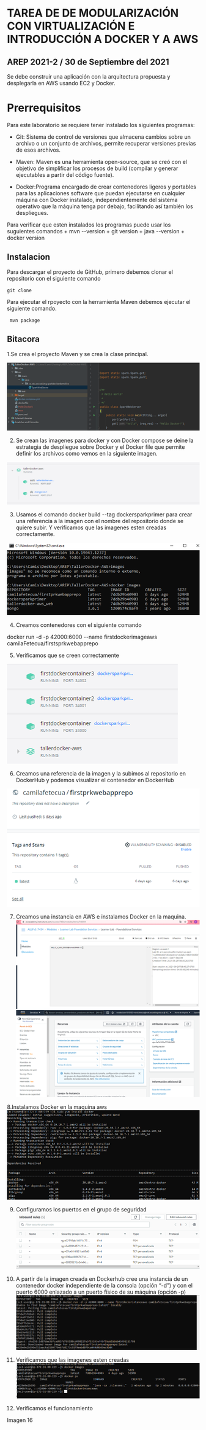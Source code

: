 # TAREA DE DE MODULARIZACIÓN CON VIRTUALIZACIÓN E INTRODUCCIÓN A DOCKER Y A AWS
## AREP 2021-2 / 30 de Septiembre del 2021

Se debe construir una aplicación con la arquitectura propuesta y desplegarla en AWS 
usando EC2 y Docker.

# Prerrequisitos 
  Para este laboratorio se requiere tener instalado los siguientes programas: 
  + Git: Sistema de control de versiones que almacena cambios sobre un archivo o un 
  conjunto de archivos, permite recuperar versiones previas de esos archivos.
  
  + Maven: Maven es una herramienta open-source, que se creó con el objetivo 
  de simplificar los procesos de build (compilar y generar ejecutables a partir del código
  fuente).
  
  + Docker:Programa encargado de crear contenedores ligeros y portables para las aplicaciones 
  software que puedan ejecutarse en cualquier máquina con Docker instalado, independientemente 
  del sistema operativo que la máquina tenga por debajo, facilitando así también los despliegues.
  
  Para verificar que esten instalados los programas puede usar los suguientes comandos
    + mvn --version
    + git version
    + java --version
    + docker version
    
  ## Instalacion 
   Para descargar el proyecto de GitHub, primero debemos clonar el  repositorio con el siguiente comando
    
    git clone 
    
  Para ejecutar el rpoyecto con la herramienta Maven debemos ejecutar el siguiente comando.
     
     mvn package
     
  ## Bitacora
  
  1.Se crea el proyecto Maven y se crea la clase principal. 
  
   ![Imagen](https://github.com/camilaFetecua/TallerDocker-AWS/blob/master/Imagenes/Evidencia1.PNG)
 
 2. Se crean las imagenes para docker y con Docker compose se deine la estrategia de despliegue sobre Docker y el Docker file que permite definir los archivos como vemos en la siguiente imagen. 

![Imagen](https://github.com/camilaFetecua/TallerDocker-AWS/blob/master/Imagenes/Evidencia2.PNG)

3. Usamos el comando docker build --tag dockersparkprimer para crear una referencia a la imagen con el nombre del repositorio donde se quiere subir. Y verificamos que las imagenes esten creadas correctamente.

![Imagen](https://github.com/camilaFetecua/TallerDocker-AWS/blob/master/Imagenes/Evidencia3.PNG)

4. Creamos contenedores con el siguiente comando 

  docker run -d -p 42000:6000 --name firstdockerimageaws camilaFetecua/firstsprkwebapprepo
  
5. Verificamos que se creen correctamente 

 ![Imagen](https://github.com/camilaFetecua/TallerDocker-AWS/blob/master/Imagenes/Evidencia4.PNG)
  
6. Creamos una referencia de la imagen y la subimos al repositorio en DockerHub y podemos visualizar el contenedor en DockerHub 

![Imagen](https://github.com/camilaFetecua/TallerDocker-AWS/blob/master/Imagenes/Evidencia5.PNG)

7. Creamos una instancia en AWS e instalamos Docker en la maquina.
  ![Imagen](https://github.com/camilaFetecua/TallerDocker-AWS/blob/master/Imagenes/Evidencia6.PNG)
  ![Imagen](https://github.com/camilaFetecua/TallerDocker-AWS/blob/master/Imagenes/Evidencia7.PNG)


8.Instalamos Docker en la maquina aws 
![Imagen](https://github.com/camilaFetecua/TallerDocker-AWS/blob/master/Imagenes/Evidencia13.PNG)

9. Configuramos los puertos en el grupo de seguridad 
  ![Imagen](https://github.com/camilaFetecua/TallerDocker-AWS/blob/master/Imagenes/EvidenciaPuertos.PNG)
10. A partir de la imagen creada en Dockerhub cree una instancia de un contenedor docker independiente de la consola (opción “-d”) y con el puerto 6000 enlazado a un puerto físico de su máquina (opción -p)
![Imagen](https://github.com/camilaFetecua/TallerDocker-AWS/blob/master/Imagenes/Evidencia14.PNG) 
11.  Verificamos que las imagenes esten creadas 
![Imagen](https://github.com/camilaFetecua/TallerDocker-AWS/blob/master/Imagenes/Evidencia15.PNG)

12. Verificamos el funcionamiento

Imagen 16








  
  
     
     
    
    
  
  
  
  
  
  
